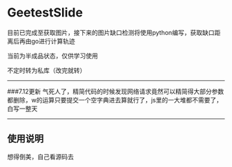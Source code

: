 # GeetestSlide
目前已完成至获取图片，接下来的图片缺口检测将使用python编写，获取缺口距离后再由go进行计算轨迹

当前为半成品状态，仅供学习使用

不定时转为私库（改完就转）

---
###7.12更新
气死人了，精简代码的时候发现网络请求竟然可以精简得大部分参数都删除，w的运算只要提交一个空字典进去算就行了，js里的一大堆都不需要了，白写一整天

---
## 使用说明

想得倒美，自己看源码去